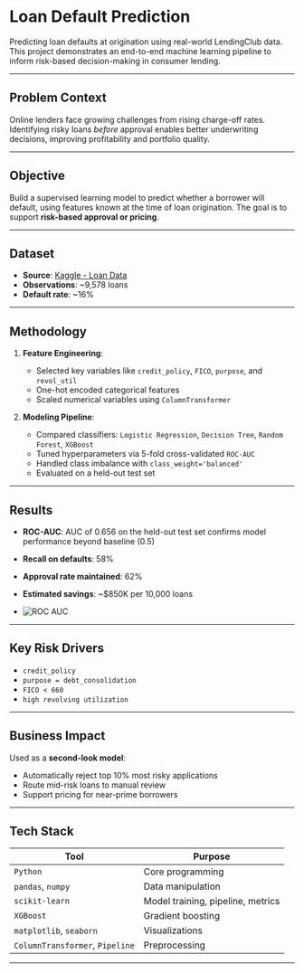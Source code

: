 # Loan Default Prediction

Predicting loan defaults at origination using real-world LendingClub data. This project demonstrates an end-to-end machine learning pipeline to inform risk-based decision-making in consumer lending.

---

## Problem Context

Online lenders face growing challenges from rising charge-off rates. Identifying risky loans *before* approval enables better underwriting decisions, improving profitability and portfolio quality.

---

## Objective

Build a supervised learning model to predict whether a borrower will default, using features known at the time of loan origination. The goal is to support **risk-based approval or pricing**.

---

## Dataset

- **Source**: [Kaggle - Loan Data](https://www.kaggle.com/datasets/itssuru/loan-data)
- **Observations**: ~9,578 loans
- **Default rate**: ~16%

---

## Methodology

1. **Feature Engineering**:
   - Selected key variables like `credit_policy`, `FICO`, `purpose`, and `revol_util`
   - One-hot encoded categorical features
   - Scaled numerical variables using `ColumnTransformer`

2. **Modeling Pipeline**:
   - Compared classifiers: `Logistic Regression`, `Decision Tree`, `Random Forest`, `XGBoost`
   - Tuned hyperparameters via 5-fold cross-validated `ROC-AUC`
   - Handled class imbalance with `class_weight='balanced'`
   - Evaluated on a held-out test set

---

## Results

- **ROC-AUC**: AUC of 0.656 on the held-out test set confirms model performance beyond baseline (0.5)
- **Recall on defaults**: 58%
- **Approval rate maintained**: 62%
- **Estimated savings**: ~$850K per 10,000 loans

- ![ROC AUC](./reports/figures/evaluation/roc-curve.png)

---

## Key Risk Drivers

- `credit_policy`
- `purpose = debt_consolidation`
- `FICO < 660`
- `high revolving utilization`

---

## Business Impact

Used as a **second-look model**:
- Automatically reject top 10% most risky applications
- Route mid-risk loans to manual review
- Support pricing for near-prime borrowers

---

## Tech Stack

| Tool | Purpose |
|------|---------|
| `Python` | Core programming |
| `pandas`, `numpy` | Data manipulation |
| `scikit-learn` | Model training, pipeline, metrics |
| `XGBoost` | Gradient boosting |
| `matplotlib`, `seaborn` | Visualizations |
| `ColumnTransformer`, `Pipeline` | Preprocessing |

---
